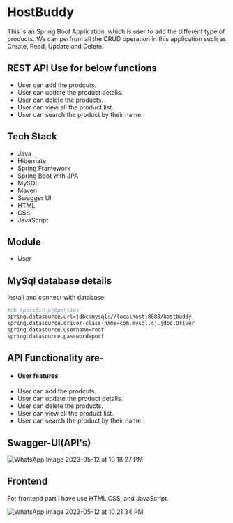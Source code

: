 # HostBuddy
This is an Spring Boot Application. which is user to add the different type of products. We can perfrom all the CRUD operation in this application such as Create, Read, Update and Delete. 

## REST API Use for below functions
- User can add the prodcuts.
- User can update the product details.
- User can delete the products.
- User can view all the product list.
- User can search the product by their name.

## Tech Stack
- Java
- Hibernate
- Spring Framework
- Spring Boot with JPA
- MySQL
- Maven
- Swagger UI
- HTML
- CSS
- JavaScript

## Module
- User 

## MySql database details

Install and connect with database

```bash
#db specific properties
spring.datasource.url=jdbc:mysql://localhost:8888/hostbuddy
spring.datasource.driver-class-name=com.mysql.cj.jdbc.Driver
spring.datasource.username=root
spring.datasource.password=port
```
## API Functionality are-
- #### User features
- User can add the prodcuts.
- User can update the product details.
- User can delete the products.
- User can view all the product list.
- User can search the product by their name.
 
## Swagger-UI(API's)

![WhatsApp Image 2023-05-12 at 10 18 27 PM](https://github.com/Kapil7982/HostBuddy/assets/103938868/9803773f-a637-48e1-a295-cc23f42caad7)

## Frontend
For frontend part I have use HTML,CSS, and JavaScript.

![WhatsApp Image 2023-05-12 at 10 21 34 PM](https://github.com/Kapil7982/HostBuddy/assets/103938868/96cfcec7-2c22-4b93-9584-1d6652c223f2)



